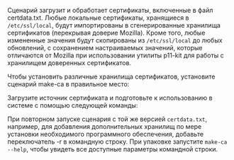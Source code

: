 <pkg :name="'make-ca'" instsize showsbu2></pkg>

Сценарий загрузит и обработает сертификаты, включенные в файл certdata.txt. Любые локальные сертификаты, хранящиеся в `/etc/ssl/local`, будут импортированы в сгенерированные хранилища сертификатов (перекрывая доверие Mozilla). Кроме того, любые измененные значения  будут скопированы из  `/etc/ssl/local` до любых обновлений, с сохранением настраиваемых значений, которые отличаются от Mozilla при использовании утилиты p11-kit для работы с хранилищем доверенных сертификатов.

Чтобы установить различные хранилища сертификатов, установите сценарий make-ca в правильное место:

<package-script :package="'make-ca'" :type="'install'"></package-script>

Загрузите источник сертификата и подготовьте к использованию в системе с помощью следующей команды:

<package-script :package="'make-ca'" :type="'postinstall'"></package-script>

При повторном запуске сценария с той же версией ``certdata.txt``, например, для добавления дополнительных хранилищ по мере установки необходимого программного обеспечения, добавьте переключатель -r в командную строку. При упаковке запустите ``make-ca --help``, чтобы увидеть все доступные параметры командной строки.

<script>
	new Vue({ el: '#main' })
</script> 
